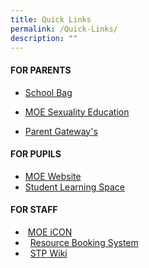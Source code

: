 ```yaml
---
title: Quick Links
permalink: /Quick-Links/
description: ""
---
```

#### **FOR PARENTS**

*   [School Bag](https://www.schoolbag.edu.sg//)

*   [MOE Sexuality Education](https://www.bukitviewpri.moe.edu.sg/student/MOE-SEXUALITY-EDUCATION/)

*   [Parent Gateway's](https://pg.moe.edu.sg/)


#### **FOR PUPILS**

*   [MOE Website](https://moe.gov.sg/)
*   [Student Learning Space](https://vle.learning.moe.edu.sg/login)


#### **FOR STAFF**

*    [MOE iCON](https://icon.moe.edu.sg/)
*     [Resource Booking System](https://rbs.avero-tech.com/)
*     [STP Wiki](https://go.gov.sg/stp)